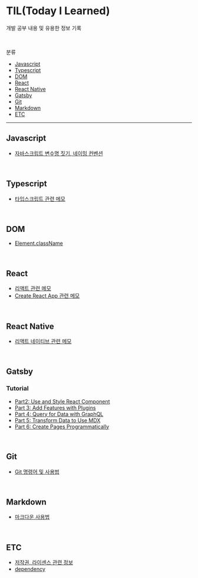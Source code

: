 # TIL(Today I Learned)
개발 공부 내용 및 유용한 정보 기록

<br>

분류
- [Javascript](#javascript)
- [Typescript](#typescript)
- [DOM](#dom)
- [React](#react)
- [React Native](#react-native)
- [Gatsby](#gatsby)
- [Git](#git)
- [Markdown](#markdown)
- [ETC](#etc)

---

## Javascript
- [자바스크립트 변수명 짓기, 네이밍 컨벤션](https://github.com/seon23/TIL/blob/main/javascript/js-naming-convention.md)

<br>

## Typescript
- [타입스크립트 관련 메모](https://github.com/seon23/TIL/blob/main/typescript/typescript.md)

<br>

## DOM
- [Element.className](https://github.com/seon23/TIL/blob/main/dom/classname.md)

<br>

## React
- [리액트 관련 메모](https://github.com/seon23/TIL/blob/main/react/react.md)
- [Create React App 관련 메모](https://github.com/seon23/TIL/blob/main/react/create-react-app.md)

<br>

## React Native
- [리액트 네이티브 관련 메모](https://github.com/seon23/TIL/blob/main/react-native/react-native.md)

<br>

## Gatsby
### Tutorial
- [Part2: Use and Style React Component
](https://github.com/seon23/TIL/blob/main/gatsby/tutorial/part-2.md)
- [Part 3: Add Features with Plugins](https://github.com/seon23/TIL/blob/main/gatsby/tutorial/part-3.md)
- [Part 4: Query for Data with GraphQL](https://github.com/seon23/TIL/blob/main/gatsby/tutorial/part-4.md)
- [Part 5: Transform Data to Use MDX](https://github.com/seon23/TIL/blob/main/gatsby/tutorial/part-5.md)
- [Part 6: Create Pages Programmatically](https://github.com/seon23/TIL/blob/main/gatsby/tutorial/part-6.md)

<br>

## Git
- [Git 명령어 및 사용법](https://github.com/seon23/TIL/blob/main/git/git.md)

<br>

## Markdown
- [마크다운 사용법](https://github.com/seon23/TIL/blob/main/markdown/markdown.md)

<br>

## ETC
- [저작권, 라이센스 관련 정보](https://github.com/seon23/TIL/blob/main/etc/copyright.md)
- [dependency](https://github.com/seon23/TIL/blob/main/etc/dependency.md)
